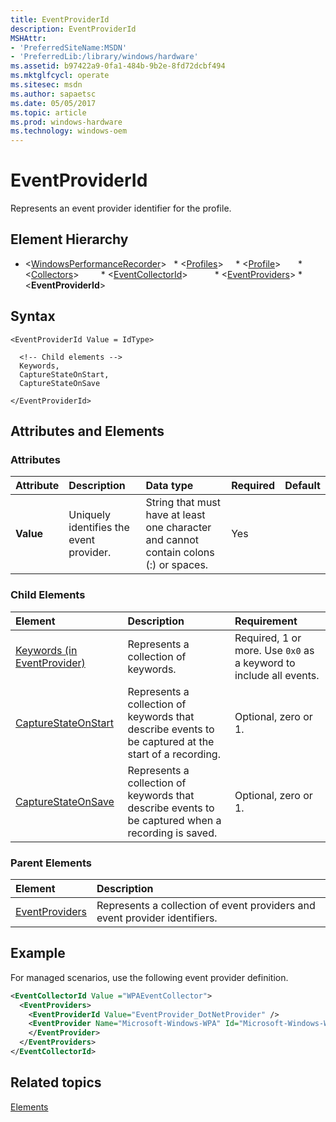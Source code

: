 ```yaml
---
title: EventProviderId
description: EventProviderId
MSHAttr:
- 'PreferredSiteName:MSDN'
- 'PreferredLib:/library/windows/hardware'
ms.assetid: b97422a9-0fa1-484b-9b2e-8fd72dcbf494
ms.mktglfcycl: operate
ms.sitesec: msdn
ms.author: sapaetsc
ms.date: 05/05/2017
ms.topic: article
ms.prod: windows-hardware
ms.technology: windows-oem
---
```



# EventProviderId

Represents an event provider identifier for the profile.


## Element Hierarchy

* \<[WindowsPerformanceRecorder](windowsperformancerecorder.md)\>
  * \<[Profiles](profiles.md)\>
    * \<[Profile](profile-wpr.md)\>
      * \<[Collectors](collectors.md)\>
        * \<[EventCollectorId](eventcollectorid.md)\>
          * \<[EventProviders](eventproviders.md)\>
            * \<**EventProviderId**\>


## Syntax

```
<EventProviderId Value = IdType>

  <!-- Child elements -->
  Keywords,
  CaptureStateOnStart,
  CaptureStateOnSave

</EventProviderId>
```


## Attributes and Elements


### Attributes

| Attribute | Description                             | Data type                                                                             | Required | Default |
| :-------- | :-------------------------------------- | :------------------------------------------------------------------------------------ | :------- | :------ |
| **Value** | Uniquely identifies the event provider. | String that must have at least one character and cannot contain colons (:) or spaces. | Yes      |         |


### Child Elements

| Element                                                       | Description                                                                                          | Requirement                                                        |
| :------------------------------------------------------------ | :--------------------------------------------------------------------------------------------------- | :----------------------------------------------------------------- |
| [Keywords (in EventProvider)](keywords--in-eventprovider-.md) | Represents a collection of keywords.                                                                 | Required, 1 or more. Use `0x0` as a keyword to include all events. |
| [CaptureStateOnStart](capturestateonstart.md)                 | Represents a collection of keywords that describe events to be captured at the start of a recording. | Optional, zero or 1.                                               |
| [CaptureStateOnSave](capturestateonsave.md)                   | Represents a collection of keywords that describe events to be captured when a recording is saved.   | Optional, zero or 1.                                               |


### Parent Elements

| Element                             | Description                                                                |
| :---------------------------------- | :------------------------------------------------------------------------- |
| [EventProviders](eventproviders.md) | Represents a collection of event providers and event provider identifiers. |


## Example

For managed scenarios, use the following event provider definition.

```xml
<EventCollectorId Value ="WPAEventCollector">
  <EventProviders>
    <EventProviderId Value="EventProvider_DotNetProvider" />
    <EventProvider Name="Microsoft-Windows-WPA" Id="Microsoft-Windows-WPA" Stack="true">
    </EventProvider>
  </EventProviders>
</EventCollectorId>
```


## Related topics

[Elements](elements.md)

